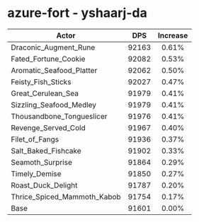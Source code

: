 # azure-fort - yshaarj-da
| Actor | DPS | Increase |
|---|:---:|:---:|
|Draconic_Augment_Rune|92163|0.61%|
|Fated_Fortune_Cookie|92082|0.53%|
|Aromatic_Seafood_Platter|92062|0.50%|
|Feisty_Fish_Sticks|92027|0.47%|
|Great_Cerulean_Sea|91979|0.41%|
|Sizzling_Seafood_Medley|91979|0.41%|
|Thousandbone_Tongueslicer|91976|0.41%|
|Revenge_Served_Cold|91967|0.40%|
|Filet_of_Fangs|91936|0.37%|
|Salt_Baked_Fishcake|91902|0.33%|
|Seamoth_Surprise|91864|0.29%|
|Timely_Demise|91850|0.27%|
|Roast_Duck_Delight|91787|0.20%|
|Thrice_Spiced_Mammoth_Kabob|91754|0.17%|
|Base|91601|0.00%|
